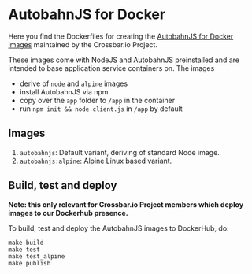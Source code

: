 # AutobahnJS for Docker

Here you find the Dockerfiles for creating the [AutobahnJS for Docker images](https://hub.docker.com/r/crossbario/autobahn-js/) maintained by the Crossbar.io Project.

These images come with NodeJS and AutobahnJS preinstalled and are intended to base application service containers on. The images

* derive of `node` and `alpine` images
* install AutobahnJS via npm
* copy over the `app` folder to `/app` in the container
* run `npm init && node client.js` in `/app` by default

## Images

1. `autobahnjs`: Default variant, deriving of standard Node image.
2. `autobahnjs:alpine`: Alpine Linux based variant.

## Build, test and deploy

**Note: this only relevant for Crossbar.io Project members which deploy images to our Dockerhub presence.**

To build, test and deploy the AutobahnJS images to DockerHub, do:

```console
make build
make test
make test_alpine
make publish
```

